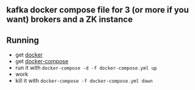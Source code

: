 ## kafka docker compose file for 3 (or more if you want) brokers and a ZK instance

## Running

  - get [docker](https://www.docker.com/)
  - get [docker-compose](https://docs.docker.com/compose/)
  - run it with `docker-compose -d -f docker-compose.yml up`
  - work
  - kill it with `docker-compose -f docker-compose.yml down`

